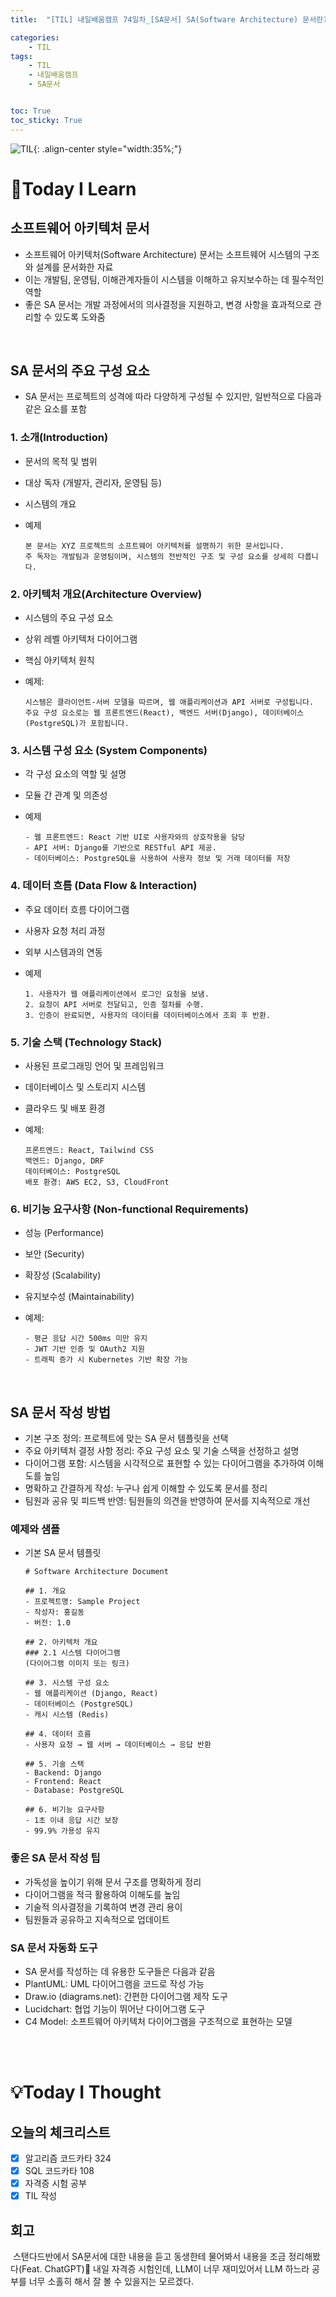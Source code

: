 ```yaml
---
title:  "[TIL] 내일배움캠프 74일차_[SA문서] SA(Software Architecture) 문서란?" 

categories: 
    - TIL
tags: 
    - TIL
    - 내일배움캠프
    - SA문서


toc: True
toc_sticky: True
---
```


![TIL](/assets/images/TIL2.png){: .align-center style="width:35%;"}

# 👀Today I Learn
## 소프트웨어 아키텍처 문서
- 소프트웨어 아키텍처(Software Architecture) 문서는 소프트웨어 시스템의 구조와 설계를 문서화한 자료
- 이는 개발팀, 운영팀, 이해관계자들이 시스템을 이해하고 유지보수하는 데 필수적인 역할
- 좋은 SA 문서는 개발 과정에서의 의사결정을 지원하고, 변경 사항을 효과적으로 관리할 수 있도록 도와줌

<br>

## SA 문서의 주요 구성 요소
- SA 문서는 프로젝트의 성격에 따라 다양하게 구성될 수 있지만, 일반적으로 다음과 같은 요소를 포함

### 1. 소개(Introduction)
- 문서의 목적 및 범위
- 대상 독자 (개발자, 관리자, 운영팀 등)
- 시스템의 개요

- 예제

    ```
    본 문서는 XYZ 프로젝트의 소프트웨어 아키텍처를 설명하기 위한 문서입니다. 
    주 독자는 개발팀과 운영팀이며, 시스템의 전반적인 구조 및 구성 요소를 상세히 다룹니다.
    ```

### 2. 아키텍처 개요(Architecture Overview)
- 시스템의 주요 구성 요소
- 상위 레벨 아키텍처 다이어그램
- 핵심 아키텍처 원칙
- 예제:

    ```
    시스템은 클라이언트-서버 모델을 따르며, 웹 애플리케이션과 API 서버로 구성됩니다.
    주요 구성 요소로는 웹 프론트엔드(React), 백엔드 서버(Django), 데이터베이스(PostgreSQL)가 포함됩니다.
    ```

### 3. 시스템 구성 요소 (System Components)
- 각 구성 요소의 역할 및 설명
- 모듈 간 관계 및 의존성
- 예제

    ```
    - 웹 프론트엔드: React 기반 UI로 사용자와의 상호작용을 담당
    - API 서버: Django를 기반으로 RESTful API 제공.
    - 데이터베이스: PostgreSQL을 사용하여 사용자 정보 및 거래 데이터를 저장
    ```

### 4. 데이터 흐름 (Data Flow & Interaction)
- 주요 데이터 흐름 다이어그램
- 사용자 요청 처리 과정
- 외부 시스템과의 연동
- 예제

    ```
    1. 사용자가 웹 애플리케이션에서 로그인 요청을 보냄.
    2. 요청이 API 서버로 전달되고, 인증 절차를 수행.
    3. 인증이 완료되면, 사용자의 데이터를 데이터베이스에서 조회 후 반환.
    ```

### 5. 기술 스택 (Technology Stack)
- 사용된 프로그래밍 언어 및 프레임워크
- 데이터베이스 및 스토리지 시스템
- 클라우드 및 배포 환경
- 예제:

    ```
    프론트엔드: React, Tailwind CSS
    백엔드: Django, DRF
    데이터베이스: PostgreSQL
    배포 환경: AWS EC2, S3, CloudFront
    ```


### 6. 비기능 요구사항 (Non-functional Requirements)
- 성능 (Performance)
- 보안 (Security)
- 확장성 (Scalability)
- 유지보수성 (Maintainability)
- 예제:

    ```
    - 평균 응답 시간 500ms 미만 유지
    - JWT 기반 인증 및 OAuth2 지원
    - 트래픽 증가 시 Kubernetes 기반 확장 가능
    ```

<br>

## SA 문서 작성 방법

- 기본 구조 정의: 프로젝트에 맞는 SA 문서 템플릿을 선택
- 주요 아키텍처 결정 사항 정리: 주요 구성 요소 및 기술 스택을 선정하고 설명
- 다이어그램 포함: 시스템을 시각적으로 표현할 수 있는 다이어그램을 추가하여 이해도를 높임
- 명확하고 간결하게 작성: 누구나 쉽게 이해할 수 있도록 문서를 정리
- 팀원과 공유 및 피드백 반영: 팀원들의 의견을 반영하여 문서를 지속적으로 개선

### 예제와 샘플

- 기본 SA 문서 템플릿

    ```
    # Software Architecture Document

    ## 1. 개요
    - 프로젝트명: Sample Project
    - 작성자: 홍길동
    - 버전: 1.0

    ## 2. 아키텍처 개요
    ### 2.1 시스템 다이어그램
    (다이어그램 이미지 또는 링크)

    ## 3. 시스템 구성 요소
    - 웹 애플리케이션 (Django, React)
    - 데이터베이스 (PostgreSQL)
    - 캐시 시스템 (Redis)

    ## 4. 데이터 흐름
    - 사용자 요청 → 웹 서버 → 데이터베이스 → 응답 반환

    ## 5. 기술 스택
    - Backend: Django
    - Frontend: React
    - Database: PostgreSQL

    ## 6. 비기능 요구사항
    - 1초 이내 응답 시간 보장
    - 99.9% 가용성 유지
    ```

### 좋은 SA 문서 작성 팁

- 가독성을 높이기 위해 문서 구조를 명확하게 정리
- 다이어그램을 적극 활용하여 이해도를 높임
- 기술적 의사결정을 기록하여 변경 관리 용이
- 팀원들과 공유하고 지속적으로 업데이트

### SA 문서 자동화 도구

- SA 문서를 작성하는 데 유용한 도구들은 다음과 같음
- PlantUML: UML 다이어그램을 코드로 작성 가능
- Draw.io (diagrams.net): 간편한 다이어그램 제작 도구
- Lucidchart: 협업 기능이 뛰어난 다이어그램 도구
- C4 Model: 소프트웨어 아키텍처 다이어그램을 구조적으로 표현하는 모델

<br>
<br>


# 💡Today I Thought

## 오늘의 체크리스트
- [x] 알고리즘 코드카타 324
- [x] SQL 코드카타 108
- [x] 자격증 시험 공부
- [x] TIL 작성

## 회고
&nbsp;스탠다드반에서 SA문서에 대한 내용을 듣고 동생한테 물어봐서 내용을 조금 정리해봤다(Feat. ChatGPT)🤖 내일 자격증 시험인데, LLM이 너무 재미있어서 LLM 하느라 공부를 너무 소홀히 해서 잘 볼 수 있을지는 모르겠다.